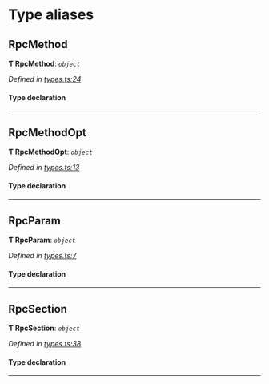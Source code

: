 

# Type aliases

<a id="rpcmethod"></a>

##  RpcMethod

**Ƭ RpcMethod**: *`object`*

*Defined in [types.ts:24](https://github.com/polkadot-js/api/blob/5f1178f/packages/type-jsonrpc/src/types.ts#L24)*

#### Type declaration

___
<a id="rpcmethodopt"></a>

##  RpcMethodOpt

**Ƭ RpcMethodOpt**: *`object`*

*Defined in [types.ts:13](https://github.com/polkadot-js/api/blob/5f1178f/packages/type-jsonrpc/src/types.ts#L13)*

#### Type declaration

___
<a id="rpcparam"></a>

##  RpcParam

**Ƭ RpcParam**: *`object`*

*Defined in [types.ts:7](https://github.com/polkadot-js/api/blob/5f1178f/packages/type-jsonrpc/src/types.ts#L7)*

#### Type declaration

___
<a id="rpcsection"></a>

##  RpcSection

**Ƭ RpcSection**: *`object`*

*Defined in [types.ts:38](https://github.com/polkadot-js/api/blob/5f1178f/packages/type-jsonrpc/src/types.ts#L38)*

#### Type declaration

___

